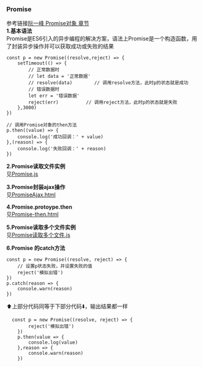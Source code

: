 ### Promise
参考链接[阮一峰 Promise对象 章节](https://es6.ruanyifeng.com/#docs/promise)  
**1.基本语法**  
Promise是ES6引入的异步编程的解决方案，语法上Promise是一个构造函数，用了封装异步操作并可以获取成功或失败的结果
```
const p = new Promise((resolve,reject) => {
    setTimeout(() => {
        // 正常数据时
        // let data = '正常数据'
        // resolve(data)        // 调用resolve方法，此时p的状态就是成功
        // 错误数据时
        let err = '错误数据'
        reject(err)          // 调用reject方法，此时p的状态就是失败
    },3000)
})

// 调用Promise对象的then方法
p.then((value) => {
    console.log('成功回调：' + value)
},(reason) => {
    console.log('失败回调：' + reason)
})
```
**2.Promise读取文件实例**  
见[Promise.js](../Promise.js)

**3.Promise封装ajax操作**  
见[PromiseAjax.html](../PromiseAjax.html)  

**4.Promise.protoype.then**  
见[Promise-then.html](../Promise-then.html)  

**5.Promise读取多个文件实例**  
见[Promise读取多个文件.js](../Promise读取多个文件.js)

**6.Promise 的catch方法**
```
const p = new Promise((resolve, reject) => {
    // 设置p状态失败，并设置失败的值
    reject('模拟出错')
})
p.catch(reason => {
    console.warn(reason)
})
```  
⬆上部分代码️同等于下部分代码⬇️，输出结果都一样
```
  const p = new Promise((resolve, reject) => {
        reject('模拟出错')
    })
    p.then(value => {
        console.log(value)
    },reason => {
        console.warn(reason)
    })
```
